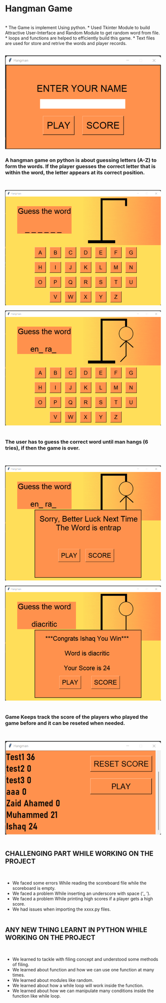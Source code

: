 # Hangman Game 
<br />
* The Game is implement Using python. 
* Used Tkinter Module to build  Attractive User-Interface  and  Random  Module to get random word from file. 
* loops   and  functions  are  helped  to  efficiently  build  this  game. 
* Text files are used for store and retrive the words and player records.
<br /><br />

![img](img/Name_Entry.png)
<br />

### A  hangman  game  on  python  is  about  guessing  letters  (A-Z)  to  form  the  words. If  the  player  guesses  the correct  letter  that  is  within  the  word,  the  letter  appears  at  its  correct  position.
<br />

![img](img/Play1.png)
<br />

![img](img/Play2.png)
<br /><br />

### The user  has to  guess  the correct  word  until  man hangs (6 tries), if then  the  game  is over. 
<br />

![img](img/Play3.png)
<br />

![img](img/Play4.png)
<br /><br />

### Game Keeps track the score of the players who played the game before and it can be reseted when needed. 
<br />

![img](img/Play5.png)
<br /><br />

## CHALLENGING PART WHILE WORKING ON THE PROJECT 
<br />


- We faced some errors While reading the scoreboard file while the scoreboard is empty. 
- We faced a problem While inserting an underscore with space (‘_ ’). 
- We faced a problem While printing high scores if a player gets a high score. 
- We had issues when importing the xxxx.py files.
<br /><br />

## ANY NEW THING LEARNT IN PYTHON WHILE WORKING ON THE PROJECT 
<br />


- We learned to tackle with filing concept and understood some methods of filing. 
- We learned about function and how we can use one function at many times. 
- We learned about modules like random. 
- We learned about how a while loop will work inside the function. 
- We learned about how we can manipulate many conditions inside the function like while loop. 




<!--![img](img/Name_Entry2.png)-->





